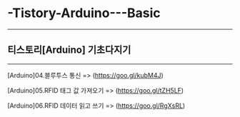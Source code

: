 # -Tistory-Arduino---Basic

-----------------------------------

## 티스토리[Arduino] 기초다지기

-----------------------------------

[Arduino]04.블루투스 통신 => (https://goo.gl/kubM4J)

[Arduino]05.RFID 태그 값 가져오기 => (https://goo.gl/tZH5LF)

[Arduino]06.RFID 데이터 읽고 쓰기 => (https://goo.gl/RgXsRL)

